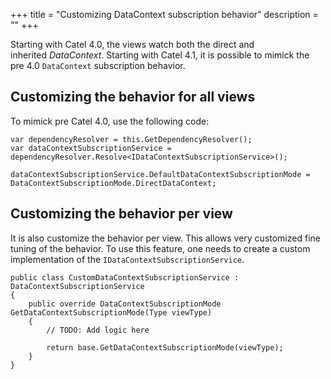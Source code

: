 +++
title = "Customizing DataContext subscription behavior" 
description = ""
+++

Starting with Catel 4.0, the views watch both the direct and inherited *DataContext*. Starting with Catel 4.1, it is possible to mimick the pre 4.0 `DataContext` subscription behavior.

## Customizing the behavior for all views

To mimick pre Catel 4.0, use the following code:

```
var dependencyResolver = this.GetDependencyResolver();
var dataContextSubscriptionService = dependencyResolver.Resolve<IDataContextSubscriptionService>();
 
dataContextSubscriptionService.DefaultDataContextSubscriptionMode = DataContextSubscriptionMode.DirectDataContext;
```

## Customizing the behavior per view

It is also customize the behavior per view. This allows very customized fine tuning of the behavior. To use this feature, one needs to create a custom implementation of the `IDataContextSubscriptionService`.

```
public class CustomDataContextSubscriptionService : DataContextSubscriptionService
{
    public override DataContextSubscriptionMode GetDataContextSubscriptionMode(Type viewType)
    {
        // TODO: Add logic here
 
        return base.GetDataContextSubscriptionMode(viewType);
    }
}
```
